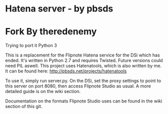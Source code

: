 Hatena server - by pbsds
======
Fork By theredenemy
======

Trying to port it Python 3

This is a replacement for the Flipnote Hatena service for the DSi which has ended.
It's written in Python 2.7 and requires Twisted.
Future versions could need PIL aswell.
This project uses Hatenatools, which is also written by me. It can be found here: http://pbsds.net/projects/hatenatools

To use it, simply run server.py.
On the DSi, set the proxy settings to point to this server on port 8080, then access Flipnote Studio as usual. A more detailed guide is on the wiki section.

Documentation on the formats Flipnote Studio uses can be found in the wiki section of this git.
